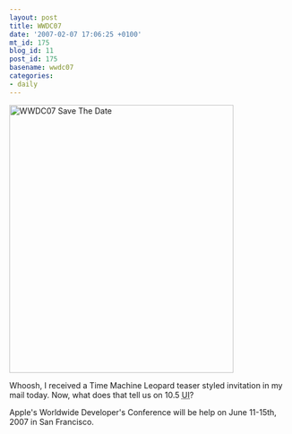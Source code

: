 ```yaml
---
layout: post
title: WWDC07
date: '2007-02-07 17:06:25 +0100'
mt_id: 175
blog_id: 11
post_id: 175
basename: wwdc07
categories:
- daily
---
```

<div class"pix"><a class="sidelist" href="http://developer.applc.om/wwdc/" title="WWDC 2007">
<img src="https://www.davidroessli.com/logs/assets/img/wwdc07_save_the_date.png" height="479" width="400" alt="WWDC07 Save The Date" title="WWDC07 Save The Date" />
</a></div>

<p>Whoosh, I received a Time Machine Leopard teaser styled invitation in my mail today. Now, what does that tell us on 10.5 <abbr title="User interface">UI</abbr>?</p>

<p>Apple's Worldwide Developer's Conference will be help on June 11-15th, 2007 in San Francisco.</p>
